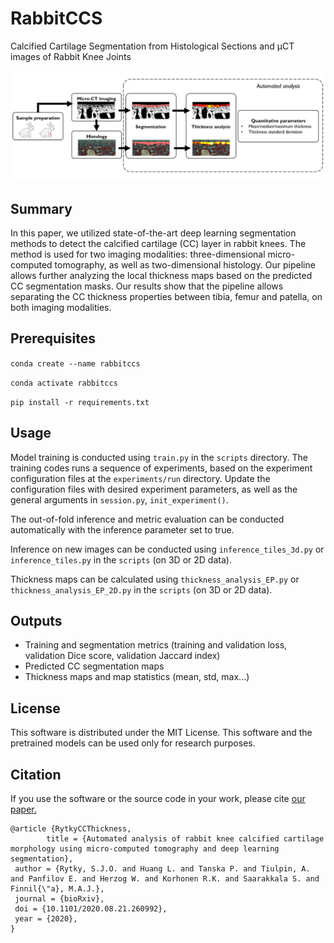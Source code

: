 # RabbitCCS
Calcified Cartilage Segmentation from Histological Sections and µCT images of Rabbit Knee Joints

![Analysis pipeline](https://github.com/MIPT-Oulu/RabbitCCS/blob/master/images/Flowchart.PNG)

## Summary
In this paper, we utilized state-of-the-art deep learning segmentation methods to detect the calcified cartilage (CC) layer in rabbit knees. The method is used for two imaging modalities: three-dimensional micro-computed tomography, as well as two-dimensional histology. Our pipeline allows further analyzing the local thickness maps based on the predicted CC segmentation masks. Our results show that the pipeline allows separating the CC thickness properties between tibia, femur and patella, on both imaging modalities.

## Prerequisites

```conda create --name rabbitccs```

```conda activate rabbitccs```

```pip install -r requirements.txt```

## Usage
Model training is conducted using ```train.py``` in the ```scripts``` directory. The training codes runs a sequence of experiments, based on the experiment configuration files at the ```experiments/run``` directory. Update the configuration files with desired experiment parameters, as well as the general arguments in ```session.py```, ```init_experiment()```.

The out-of-fold inference and metric evaluation can be conducted automatically with the inference parameter set to true.

Inference on new images can be conducted using ```inference_tiles_3d.py``` or ```inference_tiles.py``` in the ```scripts``` (on 3D or 2D data).

Thickness maps can be calculated using ```thickness_analysis_EP.py``` or ```thickness_analysis_EP_2D.py``` in the ```scripts``` (on 3D or 2D data).

## Outputs

- Training and segmentation metrics (training and validation loss, validation Dice score, validation Jaccard index)
- Predicted CC segmentation maps
- Thickness maps and map statistics (mean, std, max...)

## License
This software is distributed under the MIT License. This software and the pretrained models can be used only for research purposes.

## Citation
If you use the software or the source code in your work, please cite [our paper.](https://doi.org/10.1101/2020.08.21.260992)

```
@article {RytkyCCThickness,
		title = {Automated analysis of rabbit knee calcified cartilage morphology using micro-computed tomography and deep learning segmentation},
 author = {Rytky, S.J.O. and Huang L. and Tanska P. and Tiulpin, A. and Panfilov E. and Herzog W. and Korhonen R.K. and Saarakkala S. and Finnil{\"a}, M.A.J.},
 journal = {bioRxiv},
 doi = {10.1101/2020.08.21.260992},
 year = {2020},
}
```
